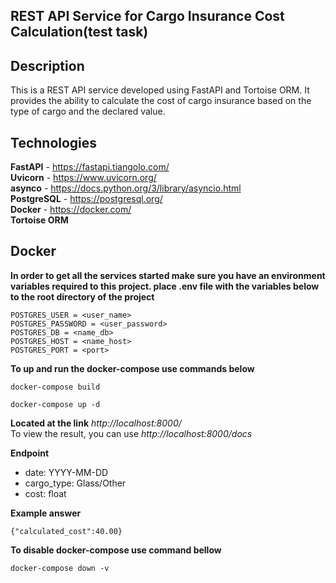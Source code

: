## REST API Service for Cargo Insurance Cost Calculation(test task)

## Description
This is a REST API service developed using FastAPI and Tortoise ORM. It provides the ability to calculate the cost of cargo insurance based on the type of cargo and the declared value.

## Technologies
**FastAPI** - <https://fastapi.tiangolo.com/>\
**Uvicorn** - <https://www.uvicorn.org/>\
**asynco** - <https://docs.python.org/3/library/asyncio.html>\
**PostgreSQL** - <https://postgresql.org/>\
**Docker** - <https://docker.com/>\
**Tortoise ORM** 

## Docker
**In order to get all the services started make sure you have an environment variables required to this project. place .env file with the variables below to the root directory of the project**
```
POSTGRES_USER = <user_name>
POSTGRES_PASSWORD = <user_password>
POSTGRES_DB = <name_db>
POSTGRES_HOST = <name_host>
POSTGRES_PORT = <port>
```
**To up and run the docker-compose use commands below**
```
docker-compose build
```
```
docker-compose up -d
```

**Located at the link**
*http://localhost:8000/*   
To view the result, you can use *http://localhost:8000/docs*

**Endpoint**
- date: YYYY-MM-DD
- cargo_type: Glass/Other
- cost: float

**Example answer**
```
{"calculated_cost":40.00}
```

**To disable docker-compose use command bellow**
```
docker-compose down -v
```